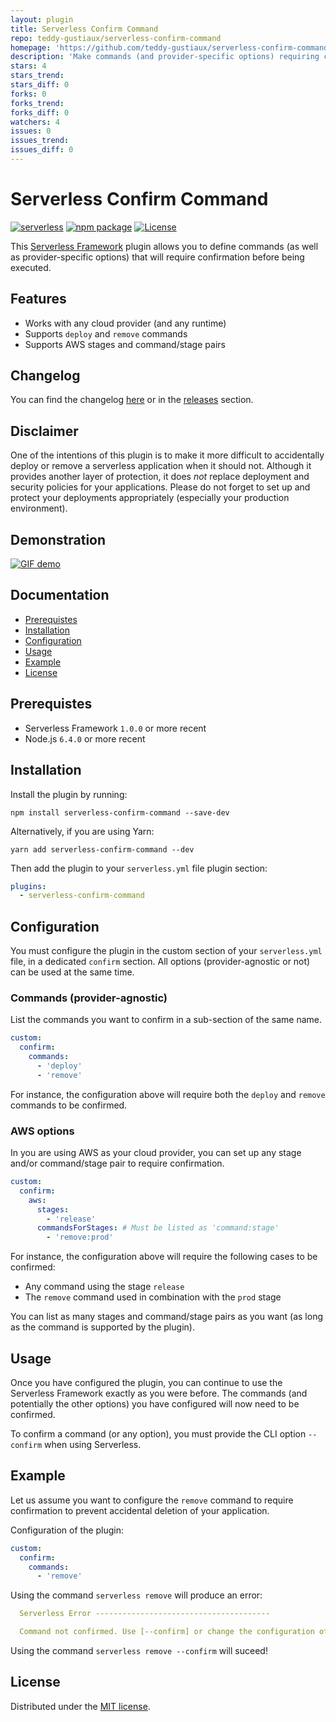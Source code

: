 ```yaml
---
layout: plugin
title: Serverless Confirm Command
repo: teddy-gustiaux/serverless-confirm-command
homepage: 'https://github.com/teddy-gustiaux/serverless-confirm-command'
description: 'Make commands (and provider-specific options) requiring confirmation before execution.'
stars: 4
stars_trend: 
stars_diff: 0
forks: 0
forks_trend: 
forks_diff: 0
watchers: 4
issues: 0
issues_trend: 
issues_diff: 0
---
```



# Serverless Confirm Command

[![serverless](http://public.serverless.com/badges/v3.svg)](https://www.serverless.com)
[![npm package](https://badge.fury.io/js/serverless-confirm-command.svg)](https://badge.fury.io/js/serverless-confirm-command)
[![License](https://img.shields.io/badge/License-MIT-lightrey.svg)](https://opensource.org/licenses/MIT)

This [Serverless Framework](https://github.com/serverless/serverless) plugin allows you to define commands (as well as provider-specific options) that will require confirmation before being executed.

## Features

- Works with any cloud provider (and any runtime)
- Supports `deploy` and `remove` commands
- Supports AWS stages and command/stage pairs

## Changelog

You can find the changelog [here](https://github.com/teddy-gustiaux/serverless-confirm-command/blob/master/CHANGELOG.md) or in the [releases](https://github.com/teddy-gustiaux/serverless-confirm-command/releases) section.

## Disclaimer

One of the intentions of this plugin is to make it more difficult to accidentally deploy or remove a serverless application when it should not.
Although it provides another layer of protection, it does *not* replace deployment and security policies for your applications.
Please do not forget to set up and protect your deployments appropriately (especially your production environment).

## Demonstration

[![GIF demo](https://raw.githubusercontent.com/teddy-gustiaux/serverless-confirm-command/master/demo/demo.gif)](https://raw.githubusercontent.com/teddy-gustiaux/serverless-confirm-command/master/demo/demo.gif)

## Documentation

- [Prerequistes](#prerequistes)
- [Installation](#installation)
- [Configuration](#configuration)
- [Usage](#usage)
- [Example](#example)
- [License](#license)

## Prerequistes

- Serverless Framework `1.0.0` or more recent
- Node.js `6.4.0` or more recent

## Installation

Install the plugin by running:

`npm install serverless-confirm-command --save-dev`

Alternatively, if you are using Yarn:

`yarn add serverless-confirm-command --dev`

Then add the plugin to your `serverless.yml` file plugin section:

```YAML
plugins:
  - serverless-confirm-command
```

## Configuration

You must configure the plugin in the custom section of your `serverless.yml` file, in a dedicated `confirm` section.
All options (provider-agnostic or not) can be used at the same time.

### Commands (provider-agnostic)

List the commands you want to confirm in a sub-section of the same name.

```YAML
custom:
  confirm:
    commands:
      - 'deploy'
      - 'remove'
```

For instance, the configuration above will require both the `deploy` and `remove` commands to be confirmed.

### AWS options

In you are using AWS as your cloud provider, you can set up any stage and/or command/stage pair to require confirmation.

```YAML
custom:
  confirm:
    aws:
      stages:
        - 'release'
      commandsForStages: # Must be listed as 'command:stage'
        - 'remove:prod'
```

For instance, the configuration above will require the following cases to be confirmed:

- Any command using the stage `release`
- The `remove` command used in combination with the `prod` stage

You can list as many stages and command/stage pairs as you want (as long as the command is supported by the plugin).

## Usage

Once you have configured the plugin, you can continue to use the Serverless Framework exactly as you were before.
The commands (and potentially the other options) you have configured will now need to be confirmed.

To confirm a command (or any option), you must provide the CLI option `--confirm` when using Serverless.

## Example

Let us assume you want to configure the `remove` command to require confirmation to prevent accidental deletion of your application.

Configuration of the plugin:

```YAML
custom:
  confirm:
    commands:
      - 'remove'
```

Using the command `serverless remove` will produce an error:

```YAML
  Serverless Error ---------------------------------------

  Command not confirmed. Use [--confirm] or change the configuration of the plugin.
```

Using the command `serverless remove --confirm` will suceed!

## License

Distributed under the [MIT license](http://opensource.org/licenses/MIT).
